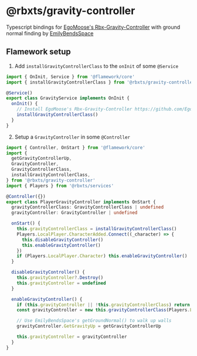 # @rbxts/gravity-controller

Typescript bindings for [EgoMoose's Rbx-Gravity-Controller](https://github.com/EgoMoose/Rbx-Gravity-Controller) with
ground normal finding by [EmilyBendsSpace](https://x.com/EmilyBendsSpace)

## Flamework setup

1. Add `installGravityControllerClass` to the `onInit` of some `@Service`

```typescript
import { OnInit, Service } from '@flamework/core'
import { installGravityControllerClass } from '@rbxts/gravity-controller'

@Service()
export class GravityService implements OnInit {
  onInit() {
    // Install EgoMoose's Rbx-Gravity-Controller https://github.com/EgoMoose/Rbx-Gravity-Controller
    installGravityControllerClass()
  }
}
```

2. Setup a `GravityController` in some `@Controller`

```typescript
import { Controller, OnStart } from '@flamework/core'
import {
  getGravityControllerUp,
  GravityController,
  GravityControllerClass,
  installGravityControllerClass,
} from '@rbxts/gravity-controller'
import { Players } from '@rbxts/services'

@Controller({})
export class PlayerGravityController implements OnStart {
  gravityControllerClass: GravityControllerClass | undefined
  gravityController: GravityController | undefined

  onStart() {
    this.gravityControllerClass = installGravityControllerClass()
    Players.LocalPlayer.CharacterAdded.Connect((_character) => {
      this.disableGravityController()
      this.enableGravityController()
    })
    if (Players.LocalPlayer.Character) this.enableGravityController()
  }

  disableGravityController() {
    this.gravityController?.Destroy()
    this.gravityController = undefined
  }

  enableGravityController() {
    if (this.gravityController || !this.gravityControllerClass) return
    const gravityController = new this.gravityControllerClass(Players.LocalPlayer)

    // Use EmilyBendsSpace's getGroundNormal() to walk up walls
    gravityController.GetGravityUp = getGravityControllerUp

    this.gravityController = gravityController
  }
}

```
